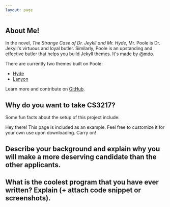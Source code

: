 ```yaml
---
layout: page
---
```


## About Me!

In the novel, _The Strange Case of Dr. Jeykll and Mr. Hyde_, Mr. Poole is Dr. Jekyll's virtuous and loyal butler. Similarly, Poole is an upstanding and effective butler that helps you build Jekyll themes. It's made by [@mdo](https://twitter.com/mdo).

There are currently two themes built on Poole:

- [Hyde](http://hyde.getpoole.com)
- [Lanyon](http://lanyon.getpoole.com)

Learn more and contribute on [GitHub](https://github.com/poole).

## Why do you want to take CS3217?

Some fun facts about the setup of this project include:

<p class="message">
  Hey there! This page is included as an example. Feel free to customize it for your own use upon downloading. Carry on!
</p>

## Describe your background and explain why you will make a more deserving candidate than the other applicants.

## What is the coolest program that you have ever written? Explain (+ attach code snippet or screenshots).
